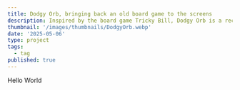 ```yaml
---
title: Dodgy Orb, bringing back an old board game to the screens
description: Inspired by the board game Tricky Bill, Dodgy Orb is a recreation of the physics game where you can control obstacles to move a marble
thumbnail: '/images/thumbnails/DodgyOrb.webp'
date: '2025-05-06'
type: project
tags:
  - tag
published: true
---
```


Hello World
